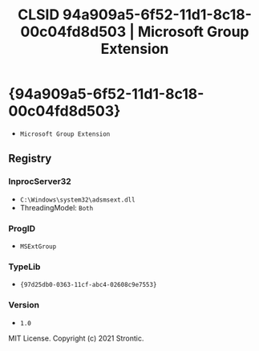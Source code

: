 ﻿---
title: "CLSID 94a909a5-6f52-11d1-8c18-00c04fd8d503 | Microsoft Group Extension"
excerpt: What is COM-Object CLSID 94a909a5-6f52-11d1-8c18-00c04fd8d503?
---

# {94a909a5-6f52-11d1-8c18-00c04fd8d503}

* `Microsoft Group Extension`

## Registry


### InprocServer32

* `C:\Windows\system32\adsmsext.dll`
* ThreadingModel: `Both`

### ProgID

* `MSExtGroup`

### TypeLib

* `{97d25db0-0363-11cf-abc4-02608c9e7553}`

### Version

* `1.0`

MIT License. Copyright (c) 2021 Strontic.


